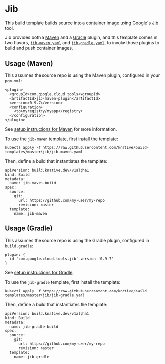 # Jib

This build template builds source into a container image using Google's
[Jib](https://github.com/GoogleContainerTools/jib) tool.

Jib provides both a
[Maven](https://github.com/GoogleContainerTools/jib/tree/master/jib-maven-plugin)
and a
[Gradle](https://github.com/GoogleContainerTools/jib/tree/master/jib-gradle-plugin)
plugin, and this template comes in two flavors,
[`jib-maven.yaml`](./jib-maven.yaml) and [`jib-gradle.yaml`](./jib-gradle.yaml),
to invoke those plugins to build and push container images.

## Usage (Maven)

This assumes the source repo is using the Maven plugin, configured in your
`pom.xml`:

```
<plugin>
  <groupId>com.google.cloud.tools</groupId>
  <artifactId>jib-maven-plugin</artifactId>
  <version>0.9.7</version>
  <configuration>
    <to>myregistry/myapp</registry>
  </configuration>
</plugin>
```

See [setup instructions for
Maven](https://github.com/GoogleContainerTools/jib/tree/master/jib-maven-plugin#setup)
for more information.

To use the `jib-maven` template, first install the template:

```
kubectl apply -f https://raw.githubusercontent.com/knative/build-templates/master/jib/jib-maven.yaml
```

Then, define a build that instantiates the template:

```
apiVersion: build.knative.dev/v1alpha1
kind: Build
metadata:
  name: jib-maven-build
spec:
  source:
    git:
      url: https://github.com/my-user/my-repo
      revision: master
  template:
    name: jib-maven
```

## Usage (Gradle)

This assumes the source repo is using the Gradle plugin, configured in
`build.gradle`:

```
plugins {
  id 'com.google.cloud.tools.jib' version '0.9.7'
}
```

See [setup instructions for
Gradle](https://github.com/GoogleContainerTools/jib/tree/master/jib-gradle-plugin#setup).

To use the `jib-gradle` template, first install the template:

```
kubectl apply -f https://raw.githubusercontent.com/knative/build-templates/master/jib/jib-gradle.yaml
```

Then, define a build that instantiates the template:

```
apiVersion: build.knative.dev/v1alpha1
kind: Build
metadata:
  name: jib-gradle-build
spec:
  source:
    git:
      url: https://github.com/my-user/my-repo
      revision: master
  template:
    name: jib-gradle
```
